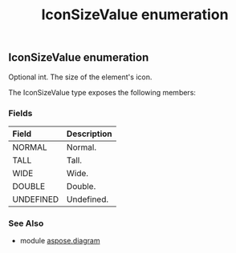 ﻿---
title: IconSizeValue enumeration
second_title: Aspose.Diagram for Python via .NET API References
description: 
type: docs
weight: 3050
url: /python-net/aspose.diagram/iconsizevalue/
is_root: false
---

## IconSizeValue enumeration

Optional int. The size of the element's icon.



The IconSizeValue type exposes the following members:

### Fields
| Field | Description |
| :- | :- |
| NORMAL | Normal. |
| TALL | Tall. |
| WIDE | Wide. |
| DOUBLE | Double. |
| UNDEFINED | Undefined. |


### See Also

* module [aspose.diagram](../)
